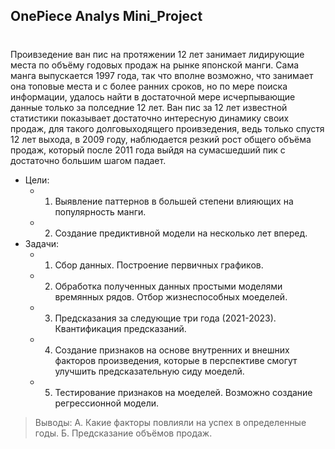 ## OnePiece Analys Mini_Project <h1>

   Проивзедение ван пис на протяжении 12 лет занимает лидирующие места по объёму годовых продаж на рынке японской манги. Сама манга выпускается 1997 года, так что вполне возможно, что занимает она топовые места и с более ранних сроков, но по мере поиска информации, удалось найти в достаточной мере исчерпывающие данные только за полседние 12 лет. Ван пис за 12 лет известной статистики показывает достаточно интересную динамику своих продаж, для такого долговыходящего проивзедения, ведь только спустя 12 лет выхода, в 2009 году, наблюдается резкий рост общего объёма продаж, который после 2011 года выйдя на сумасшедший пик с достаточно большим шагом падает. 
  * Цели: 
    * 1. Выявление паттернов в большей степени влияющих на популярность манги. 
    * 2. Создание предиктивной модели на несколько лет вперед.
  * Задачи:
    * 1. Сбор данных. Построение первичных графиков. 
    * 2. Обработка полученных данных простыми моделями времянных рядов. Отбор жизнеспособных моеделей.
    * 3. Предсказания за следующие три года (2021-2023). Квантификация предсказаний.
    * 4. Создание признаков на основе внутренних и внешних факторов произведения, которые в перспективе смогут улучшить предсказательную сиду моеделй. 
    * 5. Тестирование признаков на моеделей. Возможно создание регрессионной модели. 
 > Выводы: А. Какие факторы повлияли на успех в определенные годы. 
           Б. Предсказание объёмов продаж.

